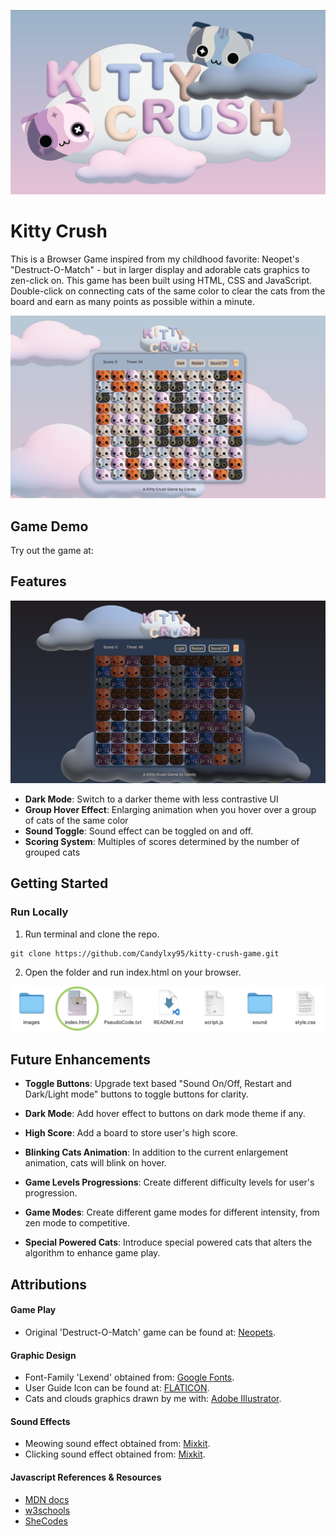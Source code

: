 ![Kitty Crush Logo](/README-images/Kitty-crush-logo.png)

# Kitty Crush

This is a Browser Game inspired from my childhood favorite: Neopet's "Destruct-O-Match" - but in larger display and adorable cats graphics to zen-click on. This game has been built using HTML, CSS and JavaScript. Double-click on connecting cats of the same color to clear the cats from the board and earn as many points as possible within a minute.

![Kitty Crush in Light Mode](/README-images/Kitty-Crush-Lightmode.png)

## Game Demo

Try out the game at:

## Features

![Kitty Crush in Dark Mode](/README-images/Kitty-Crush-Darkmode.png)

- **Dark Mode**: Switch to a darker theme with less contrastive UI
- **Group Hover Effect**: Enlarging animation when you hover over a group of cats of the same color
- **Sound Toggle**: Sound effect can be toggled on and off.
- **Scoring System**: Multiples of scores determined by the number of grouped cats

## Getting Started

### Run Locally

1. Run terminal and clone the repo.

```
git clone https://github.com/Candylxy95/kitty-crush-game.git
```

2. Open the folder and run index.html on your browser.

![index.html](/README-images/Folder.png)

## Future Enhancements

- **Toggle Buttons**: Upgrade text based "Sound On/Off, Restart and Dark/Light mode" buttons to toggle buttons for clarity.

- **Dark Mode**: Add hover effect to buttons on dark mode theme if any.
- **High Score**: Add a board to store user's high score.
- **Blinking Cats Animation**: In addition to the current enlargement animation, cats will blink on hover.
- **Game Levels Progressions**: Create different difficulty levels for user's progression.
- **Game Modes**: Create different game modes for different intensity, from zen mode to competitive.
- **Special Powered Cats**: Introduce special powered cats that alters the algorithm to enhance game play.

## Attributions

#### Game Play

- Original 'Destruct-O-Match' game can be found at: [Neopets](https://www.neopets.com/games/game.phtml?game_id=999).

#### Graphic Design

- Font-Family 'Lexend' obtained from: [Google Fonts]("https://fonts.googleapis.com/css2?family=Lexend:wght@100..900&display=swap").
- User Guide Icon can be found at: [FLATICON]("https://www.flaticon.com/free-icons/manual").
- Cats and clouds graphics drawn by me with: [Adobe Illustrator]("https://www.adobe.com/sg/products/illustrator").

#### Sound Effects

- Meowing sound effect obtained from: [Mixkit]("https://mixkit.co").
- Clicking sound effect obtained from: [Mixkit]("https://mixkit.co").

#### Javascript References & Resources

- [MDN docs]("https://developer.mozilla.org/en-US/")
- [w3schools]("https://www.w3schools.com")
- [SheCodes]("https://www.shecodes.io")
